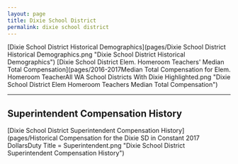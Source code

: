 ```yaml
---
layout: page
title: Dixie School District
permalink: dixie school district
---
```



[Dixie School District Historical Demographics](pages/Dixie School District Historical Demographics.png "Dixie School District Historical Demographics")
[Dixie School District Elem. Homeroom Teachers' Median Total Compensation](pages/2016-2017Median Total Compensation for Elem. Homeroom TeacherAll WA School Districts With Dixie Highlighted.png "Dixie School District Elem Homeroom Teachers Median Total Compensation")


___

## Superintendent Compensation History

[Dixie School District Superintendent Compensation History](pages/Historical Compensation for the Dixie SD in Constant 2017 DollarsDuty Title = Superintendent.png "Dixie School District Superintendent Compensation History")

